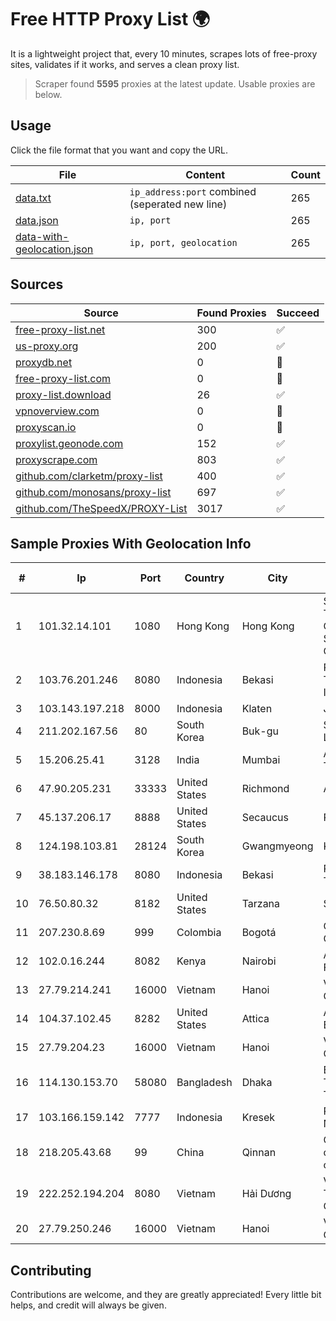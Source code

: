 
# Free HTTP Proxy List 🌍

It is a lightweight project that, every 10 minutes, scrapes lots of free-proxy sites, validates if it works, and serves a clean proxy list.


> Scraper found **5595** proxies at the latest update. Usable proxies are below.

## Usage

Click the file format that you want and copy the URL.


|File|Content|Count|
|----|-------|-----|
|[data.txt](https://raw.githubusercontent.com/themiralay/Proxy-List-World/master/data.txt)|`ip_address:port` combined (seperated new line)|265|
|[data.json](https://raw.githubusercontent.com/themiralay/Proxy-List-World/master/data.json)|`ip, port`|265|
|[data-with-geolocation.json](https://raw.githubusercontent.com/themiralay/Proxy-List-World/master/data-with-geolocation.json)|`ip, port, geolocation`|265|

## Sources

|Source|Found Proxies|Succeed|
|------|-------------|-------|
|[free-proxy-list.net](https://free-proxy-list.net)|300|✅|
|[us-proxy.org](https://www.us-proxy.org)|200|✅|
|[proxydb.net](http://proxydb.net)|0|🚫|
|[free-proxy-list.com](https://free-proxy-list.com/?page=&port=&type%5B%5D=http&type%5B%5D=https&up_time=0&search=Search)|0|🚫|
|[proxy-list.download](https://www.proxy-list.download/HTTP)|26|✅|
|[vpnoverview.com](https://vpnoverview.com/privacy/anonymous-browsing/free-proxy-servers)|0|🚫|
|[proxyscan.io](https://www.proxyscan.io)|0|🚫|
|[proxylist.geonode.com](https://proxylist.geonode.com/api/proxy-list?limit=300&page=1&sort_by=lastChecked&sort_type=desc&protocols=http,https)|152|✅|
|[proxyscrape.com](https://api.proxyscrape.com/v2/?request=displayproxies&protocol=http&timeout=10000&country=all&ssl=all&anonymity=all)|803|✅|
|[github.com/clarketm/proxy-list](https://raw.githubusercontent.com/clarketm/proxy-list/master/proxy-list-raw.txt)|400|✅|
|[github.com/monosans/proxy-list](https://raw.githubusercontent.com/monosans/proxy-list/main/proxies/http.txt)|697|✅|
|[github.com/TheSpeedX/PROXY-List](https://raw.githubusercontent.com/TheSpeedX/PROXY-List/master/http.txt)|3017|✅|


## Sample Proxies With Geolocation Info

|#|Ip|Port|Country|City|Internet Service Provider|
|-|--|----|-------|----|-------------------------|
|1|101.32.14.101|1080|Hong Kong|Hong Kong|Shenzhen Tencent Computer Systems Company Limited|
|2|103.76.201.246|8080|Indonesia|Bekasi|PT. Arjuna Global Teknologi Indonesia|
|3|103.143.197.218|8000|Indonesia|Klaten|JERNIHNETWORK|
|4|211.202.167.56|80|South Korea|Buk-gu|SK Broadband Co Ltd|
|5|15.206.25.41|3128|India|Mumbai|Amazon Technologies Inc.|
|6|47.90.205.231|33333|United States|Richmond|Alibaba.com LLC|
|7|45.137.206.17|8888|United States|Secaucus|RoyaleHosting BV|
|8|124.198.103.81|28124|South Korea|Gwangmyeong|Korea Telecom|
|9|38.183.146.178|8080|Indonesia|Bekasi|PT Ikhlas Cipta Teknologi|
|10|76.50.80.32|8182|United States|Tarzana|Spectrum|
|11|207.230.8.69|999|Colombia|Bogotá|Cogent Communications|
|12|102.0.16.244|8082|Kenya|Nairobi|Airtel KE Mobile & Fixed Internet|
|13|27.79.214.241|16000|Vietnam|Hanoi|Viettel Corporation|
|14|104.37.102.45|8282|United States|Attica|ALTIUS Broadband|
|15|27.79.204.23|16000|Vietnam|Hanoi|Viettel Corporation|
|16|114.130.153.70|58080|Bangladesh|Dhaka|Bangladesh Telegraph & Telephone Board|
|17|103.166.159.142|7777|Indonesia|Kresek|PT Timor Lintas Nusantara|
|18|218.205.43.68|99|China|Qinnan|China Mobile communications corporation|
|19|222.252.194.204|8080|Vietnam|Hải Dương|VietNam Post and Telecom Corporation|
|20|27.79.250.246|16000|Vietnam|Hanoi|Viettel Corporation|



## Contributing

Contributions are welcome, and they are greatly appreciated! Every
little bit helps, and credit will always be given.

